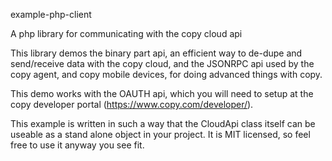 example-php-client

A php library for communicating with the copy cloud api

This library demos the binary part api, an efficient way to de-dupe and send/receive data with the copy cloud, and the JSONRPC api used by the copy agent, and copy mobile devices, for doing advanced things with copy.

This demo works with the OAUTH api, which you will need to setup at the copy developer portal (https://www.copy.com/developer/).

This example is written in such a way that the CloudApi class itself can be useable as a stand alone object in your project. It is MIT licensed, so feel free to use it anyway you see fit.
